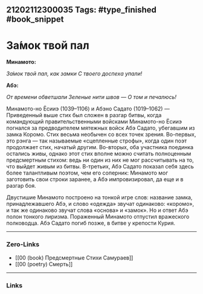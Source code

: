 21202112300035
Tags: #type_finished #book_snippet  
---
# За́мок твой пал

   **Минамото:**

*За́мок твой пал, как замки
С твоего доспеха упали!*

   **Абэ:**

*От времени обветшали
Зеленые нити швов —
О том и печалюсь!*

Минамото-но Ёсииэ (1039–1106) и Абэно Садато (1019–1062) — Приведенный выше стих был сложен в разгар битвы, когда командующий правительственными войсками Минамото-но Ёсииэ погнался за предводителем мятежных войск Абэ Садато, убегавшим из замка Коромо. Стих весьма необычен со всех точек зрения. Во-первых, это рэнга — так называемые «сцепленные строфы», когда один поэт продолжает стих, начатый другим. Во-вторых, оба участника поединка остались живы, однако этот стих вполне можно считать полноценным предсмертным стихом: ведь ни один из них не мог рассчитывать на то, что выйдет живым из битвы. В-третьих, Абэ Садато показал себя здесь более талантливым поэтом, чем его соперник: Минамото мог заготовить свои строки заранее, а Абэ импровизировал, да еще и в разгар боя.

Двустишие Минамото построено на тонкой игре слов: название замка, принадлежавшего Абэ, и слово «одежда» звучат одинаково: «коромо», и так же одинаково звучат слова «основа» и «замок». Но и ответ Абэ полон тонкого лиризма. Пораженный Минамото отпустил вражеского полководца. Абэ Садато погиб позже, в битве у крепости Курия.

---
### Zero-Links
 - [[00 (book) Предсмертные Стихи Самураев]]
 - [[00 (poetry) Смерть]]
---
### Links
